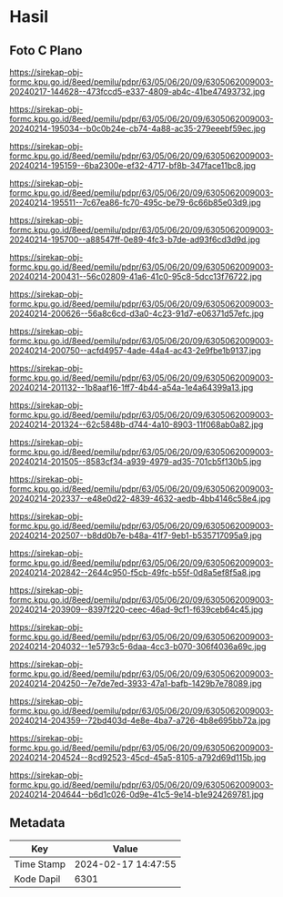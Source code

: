 # Hasil

## Foto C Plano

https://sirekap-obj-formc.kpu.go.id/8eed/pemilu/pdpr/63/05/06/20/09/6305062009003-20240217-144628--473fccd5-e337-4809-ab4c-41be47493732.jpg

https://sirekap-obj-formc.kpu.go.id/8eed/pemilu/pdpr/63/05/06/20/09/6305062009003-20240214-195034--b0c0b24e-cb74-4a88-ac35-279eeebf59ec.jpg

https://sirekap-obj-formc.kpu.go.id/8eed/pemilu/pdpr/63/05/06/20/09/6305062009003-20240214-195159--6ba2300e-ef32-4717-bf8b-347face11bc8.jpg

https://sirekap-obj-formc.kpu.go.id/8eed/pemilu/pdpr/63/05/06/20/09/6305062009003-20240214-195511--7c67ea86-fc70-495c-be79-6c66b85e03d9.jpg

https://sirekap-obj-formc.kpu.go.id/8eed/pemilu/pdpr/63/05/06/20/09/6305062009003-20240214-195700--a88547ff-0e89-4fc3-b7de-ad93f6cd3d9d.jpg

https://sirekap-obj-formc.kpu.go.id/8eed/pemilu/pdpr/63/05/06/20/09/6305062009003-20240214-200431--56c02809-41a6-41c0-95c8-5dcc13f76722.jpg

https://sirekap-obj-formc.kpu.go.id/8eed/pemilu/pdpr/63/05/06/20/09/6305062009003-20240214-200626--56a8c6cd-d3a0-4c23-91d7-e06371d57efc.jpg

https://sirekap-obj-formc.kpu.go.id/8eed/pemilu/pdpr/63/05/06/20/09/6305062009003-20240214-200750--acfd4957-4ade-44a4-ac43-2e9fbe1b9137.jpg

https://sirekap-obj-formc.kpu.go.id/8eed/pemilu/pdpr/63/05/06/20/09/6305062009003-20240214-201132--1b8aaf16-1ff7-4b44-a54a-1e4a64399a13.jpg

https://sirekap-obj-formc.kpu.go.id/8eed/pemilu/pdpr/63/05/06/20/09/6305062009003-20240214-201324--62c5848b-d744-4a10-8903-11f068ab0a82.jpg

https://sirekap-obj-formc.kpu.go.id/8eed/pemilu/pdpr/63/05/06/20/09/6305062009003-20240214-201505--8583cf34-a939-4979-ad35-701cb5f130b5.jpg

https://sirekap-obj-formc.kpu.go.id/8eed/pemilu/pdpr/63/05/06/20/09/6305062009003-20240214-202337--e48e0d22-4839-4632-aedb-4bb4146c58e4.jpg

https://sirekap-obj-formc.kpu.go.id/8eed/pemilu/pdpr/63/05/06/20/09/6305062009003-20240214-202507--b8dd0b7e-b48a-41f7-9eb1-b535717095a9.jpg

https://sirekap-obj-formc.kpu.go.id/8eed/pemilu/pdpr/63/05/06/20/09/6305062009003-20240214-202842--2644c950-f5cb-49fc-b55f-0d8a5ef8f5a8.jpg

https://sirekap-obj-formc.kpu.go.id/8eed/pemilu/pdpr/63/05/06/20/09/6305062009003-20240214-203909--8397f220-ceec-46ad-9cf1-f639ceb64c45.jpg

https://sirekap-obj-formc.kpu.go.id/8eed/pemilu/pdpr/63/05/06/20/09/6305062009003-20240214-204032--1e5793c5-6daa-4cc3-b070-306f4036a69c.jpg

https://sirekap-obj-formc.kpu.go.id/8eed/pemilu/pdpr/63/05/06/20/09/6305062009003-20240214-204250--7e7de7ed-3933-47a1-bafb-1429b7e78089.jpg

https://sirekap-obj-formc.kpu.go.id/8eed/pemilu/pdpr/63/05/06/20/09/6305062009003-20240214-204359--72bd403d-4e8e-4ba7-a726-4b8e695bb72a.jpg

https://sirekap-obj-formc.kpu.go.id/8eed/pemilu/pdpr/63/05/06/20/09/6305062009003-20240214-204524--8cd92523-45cd-45a5-8105-a792d69d115b.jpg

https://sirekap-obj-formc.kpu.go.id/8eed/pemilu/pdpr/63/05/06/20/09/6305062009003-20240214-204644--b6d1c026-0d9e-41c5-9e14-b1e924269781.jpg


## Metadata

| Key        | Value               |
| ---------- | ------------------- |
| Time Stamp | 2024-02-17 14:47:55 |
| Kode Dapil | 6301                |



